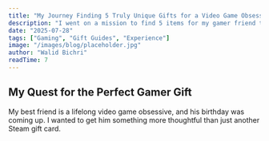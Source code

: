 ```yaml
---
title: "My Journey Finding 5 Truly Unique Gifts for a Video Game Obsessive"
description: "I went on a mission to find 5 items for my gamer friend that weren't just another headset or mousepad. Here's what I found."
date: "2025-07-28"
tags: ["Gaming", "Gift Guides", "Experience"]
image: "/images/blog/placeholder.jpg"
author: "Walid Bichri"
readTime: 7
---
```


## My Quest for the Perfect Gamer Gift

My best friend is a lifelong video game obsessive, and his birthday was coming up. I wanted to get him something more thoughtful than just another Steam gift card.